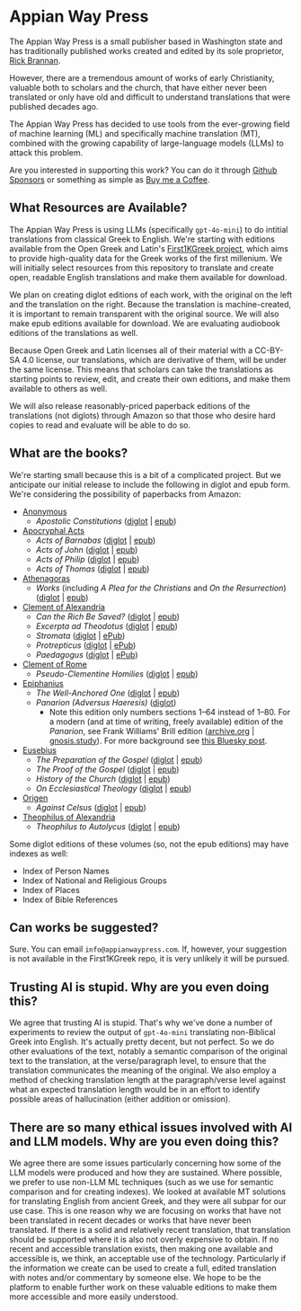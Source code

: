# Appian Way Press

The Appian Way Press is a small publisher based in Washington state and has traditionally published works created and edited by its sole proprietor, [Rick Brannan](https://github.com/RickBrannan).

However, there are a tremendous amount of works of early Christianity, valuable both to scholars and the church, that have either never been translated or only have old and difficult to understand translations that were published decades ago.

The Appian Way Press has decided to use tools from the ever-growing field of machine learning (ML) and specifically machine translation (MT), combined with the growing capability of large-language models (LLMs) to attack this problem.

Are you interested in supporting this work? You can do it through [Github Sponsors](https://github.com/sponsors/RickBrannan) or something as simple as [Buy me a Coffee](https://buymeacoffee.com/rickbrannan).

## What Resources are Available?

The Appian Way Press is using LLMs (specifically `gpt-4o-mini`) to do intitial translations from classical Greek to English. We're starting with editions available from the Open Greek and Latin's [First1KGreek project](https://github.com/opengreekandlatin/First1KGreek), which aims to provide high-quality data for the Greek works of the first millenium. We will initially select resources from this repository to translate and create open, readable English translations and make them available for download.

We plan on creating diglot editions of each work, with the original on the left and the translation on the right. Because the translation is machine-created, it is important to remain transparent with the original source. We will also make epub editions available for download. We are evaluating audiobook editions of the translations as well.

Because Open Greek and Latin licenses all of their material with a CC-BY-SA 4.0 license, our translations, which are derivative of them, will be under the same license. This means that scholars can take the translations as starting points to review, edit, and create their own editions, and make them available to others as well.

We will also release reasonably-priced paperback editions of the translations (not diglots) through Amazon so that those who desire hard copies to read and evaluate will be able to do so.

## What are the books?

We're starting small because this is a bit of a complicated project. But we anticipate our initial release to include the following in diglot and epub form. We're considering the possibility of paperbacks from Amazon:

* [Anonymous](https://github.com/AppianWayPress/Anonymous)
  * _Apostolic Constitutions_ ([diglot](https://raw.githubusercontent.com/AppianWayPress/Anonymous/main/diglot/diglot-ApostolicConstitutions.pdf) | [epub](https://raw.githubusercontent.com/AppianWayPress/Anonymous/main/epub/epub-ApostolicConstitutions.epub))
* [Apocryphal Acts](https://github.com/AppianWayPress/ApocryphalActs)
  * _Acts of Barnabas_ ([diglot](https://raw.githubusercontent.com/AppianWayPress/ApocryphalActs/main/diglot/diglot-ActaBarnabae.pdf) | [epub](https://raw.githubusercontent.com/AppianWayPress/ApocryphalActs/main/epub/epub-ActaBarnabae.epub))
  * _Acts of John_ ([diglot](https://raw.githubusercontent.com/AppianWayPress/ApocryphalActs/main/diglot/diglot-ActaJoannis.pdf) | [epub](https://raw.githubusercontent.com/AppianWayPress/ApocryphalActs/main/epub/epub-ActaJoannis.epub))
  * _Acts of Philip_ ([diglot](https://raw.githubusercontent.com/AppianWayPress/ApocryphalActs/main/diglot/diglot-ActaPhilippi.pdf) | [epub](https://raw.githubusercontent.com/AppianWayPress/ApocryphalActs/main/epub/epub-ActaPhilippi.epub))
  * _Acts of Thomas_ ([diglot](https://raw.githubusercontent.com/AppianWayPress/ApocryphalActs/main/diglot/diglot-ActaThomae.pdf) | [epub](https://raw.githubusercontent.com/AppianWayPress/ApocryphalActs/main/epub/epub-ActaThomae.epub))
* [Athenagoras](https://github.com/AppianWayPress/Athenagoras)
  * _Works_ (including _A Plea for the Christians_ and _On the Resurrection_) ([diglot](https://raw.githubusercontent.com/AppianWayPress/Athenagoras/main/diglot/diglot-AthenagorasWorks.pdf) | [epub](https://raw.githubusercontent.com/AppianWayPress/Athenagoras/main/epub/epub-AthenagorasWorks.epub))
* [Clement of Alexandria](https://github.com/AppianWayPress/ClementAlexandria)
  * _Can the Rich Be Saved?_ ([diglot](https://raw.githubusercontent.com/AppianWayPress/ClementAlexandria/main/diglot/diglot-QuisDives.pdf) | [epub](https://raw.githubusercontent.com/AppianWayPress/ClementAlexandria/main/epub/epub-QuisDives.epub))
  * _Excerpta ad Theodotus_ ([diglot](https://raw.githubusercontent.com/AppianWayPress/ClementAlexandria/main/diglot/diglot-Excerpta.pdf) | [epub](https://raw.githubusercontent.com/AppianWayPress/ClementAlexandria/main/epub/epub-Excerpta.epub))
  * _Stromata_ ([diglot](https://raw.githubusercontent.com/AppianWayPress/ClementAlexandria/main/diglot/diglot-Stromata.pdf) | [ePub](https://raw.githubusercontent.com/AppianWayPress/ClementAlexandria/main/epub/epub-Stromata.epub))
  * _Protrepticus_ ([diglot](https://raw.githubusercontent.com/AppianWayPress/ClementAlexandria/main/diglot/diglot-Protrepticus.pdf) | [ePub](https://raw.githubusercontent.com/AppianWayPress/ClementAlexandria/main/epub/epub-Protrepticus.epub))
  * _Paedagogus_ ([diglot](https://raw.githubusercontent.com/AppianWayPress/ClementAlexandria/main/diglot/diglot-Paedagogus.pdf) | [ePub](https://raw.githubusercontent.com/AppianWayPress/ClementAlexandria/main/epub/epub-Paedagogus.epub))
* [Clement of Rome](https://github.com/AppianWayPress/ClementRome)
  * _Pseudo-Clementine Homilies_ ([diglot](https://raw.githubusercontent.com/AppianWayPress/ClementRome/main/diglot/diglot-Homilies.pdf) | [epub](https://raw.githubusercontent.com/AppianWayPress/ClementRome/main/epub/epub-Homilies.epub))
* [Epiphanius](https://github.com/AppianWayPress/Epiphanius)
  * _The Well-Anchored One_ ([diglot](https://raw.githubusercontent.com/AppianWayPress/Epiphanius/main/diglot/diglot-Ancoratus.pdf) | [epub](https://raw.githubusercontent.com/AppianWayPress/Epiphanius/main/epub/epub-Ancoratus.epub))
  * _Panarion (Adversus Haeresis)_ ([diglot](https://github.com/AppianWayPress/Epiphanius/blob/main/diglot/diglot-Panarion.pdf))
    * Note this edition only numbers sections 1–64 instead of 1–80. For a modern (and at time of writing, freely available) edition of the _Panarion_, see Frank Williams' Brill edition ([archive.org](https://archive.org/details/PanarionEpiphaniusCOMPLETE) | [gnosis.study](https://gnosis.study/library/%D0%9A%D1%80%D0%B8%D1%82%D0%B8%D0%BA%D0%B0/ENG/)). For more background see [this Bluesky post](https://bsky.app/profile/rickbrannan.com/post/3lpz76udw5s2c).
* [Eusebius](https://github.com/AppianWayPress/Eusebius)
  * _The Preparation of the Gospel_ ([diglot](https://raw.githubusercontent.com/AppianWayPress/Eusebius/main/diglot/diglot-Preparation.pdf) | [epub](https://raw.githubusercontent.com/AppianWayPress/Eusebius/main/epub/epub-Preparation.epub))
  * _The Proof of the Gospel_ ([diglot](https://raw.githubusercontent.com/AppianWayPress/Eusebius/main/diglot/diglot-Demonstration.pdf) | [epub](https://raw.githubusercontent.com/AppianWayPress/Eusebius/main/epub/epub-Demonstration.epub))
  * _History of the Church_ ([diglot](https://raw.githubusercontent.com/AppianWayPress/Eusebius/main/diglot/diglot-HistoryChurch.pdf) | [epub](https://raw.githubusercontent.com/AppianWayPress/Eusebius/main/epub/epub-HistoryChurch.epub))
  * _On Ecclesiastical Theology_ ([diglot](https://raw.githubusercontent.com/AppianWayPress/Eusebius/main/diglot/diglot-EcclTheology.pdf) | [epub](https://raw.githubusercontent.com/AppianWayPress/Eusebius/main/epub/epub-EcclTheology.epub))
* [Origen](https://github.com/AppianWayPress/Origen)
  * _Against Celsus_ ([diglot](https://raw.githubusercontent.com/AppianWayPress/Origen/main/diglot/diglot-ContraCelsus.pdf) | [epub](https://raw.githubusercontent.com/AppianWayPress/Origen/main/epub/epub-ContraCelsus.epub))
* [Theophilus of Alexandria](https://github.com/AppianWayPress/TheophilusAlexandria)
  * _Theophilus to Autolycus_ ([diglot](https://raw.githubusercontent.com/AppianWayPress/TheophilusAlexandria/main/diglot/diglot-AdAutolycum.pdf) | [epub](https://raw.githubusercontent.com/AppianWayPress/TheophilusAlexandria/main/epub/epub-AdAutolycum.epub))

Some diglot editions of these volumes (so, not the epub editions) may have indexes as well:

* Index of Person Names
* Index of National and Religious Groups
* Index of Places
* Index of Bible References

## Can works be suggested?

Sure. You can email `info@appianwaypress.com`. If, however, your suggestion is not available in the First1KGreek repo, it is very unlikely it will be pursued.

## Trusting AI is stupid. Why are you even doing this?

We agree that trusting AI is stupid. That's why we've done a number of experiments to review the output of `gpt-4o-mini` translating non-Biblical Greek into English. It's actually pretty decent, but not perfect. So we do other evaluations of the text, notably a semantic comparison of the original text to the translation, at the verse/paragraph level, to ensure that the translation communicates the meaning of the original. We also employ a method of checking translation length at the paragraph/verse level against what an expected translation length would be in an effort to identify possible areas of hallucination (either addition or omission).

## There are so many ethical issues involved with AI and LLM models. Why are you even doing this?

We agree there are some issues particularly concerning how some of the LLM models were produced and how they are sustained. Where possible, we prefer to use non-LLM ML techniques (such as we use for semantic comparison and for creating indexes). We looked at available MT solutions for translating English from ancient Greek, and they were all subpar for our use case. This is one reason why we are focusing on works that have not been translated in recent decades or works that have never been translated. If there is a solid and relatively recent translation, that translation should be supported where it is also not overly expensive to obtain. If no recent and accessible translation exists, then making one available and accessible is, we think, an acceptable use of the technology. Particularly if the information we create can be used to create a full, edited translation with notes and/or commentary by someone else. We hope to be the platform to enable further work on these valuable editions to make them more accessible and more easily understood.
